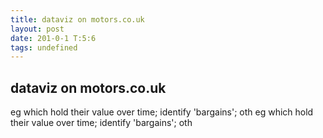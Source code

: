 ```yaml
---
title: dataviz on motors.co.uk 
layout: post
date: 201-0-1 T:5:6
tags: undefined
---
```

## dataviz on motors.co.uk 

eg which hold their value over time\; identify 'bargains'\; otheg which hold their value over time\; identify 'bargains'\; oth
